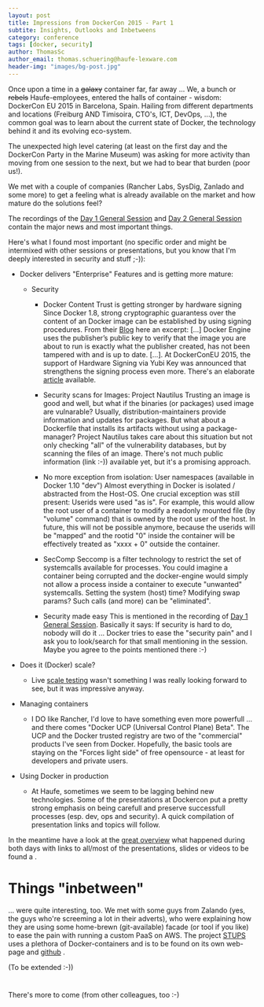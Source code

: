 ```yaml
---
layout: post
title: Impressions from DockerCon 2015 - Part 1
subtite: Insights, Outlooks and Inbetweens
category: conference
tags: [docker, security]
author: ThomasSc
author_email: thomas.schuering@haufe-lexware.com
header-img: "images/bg-post.jpg"
---
```

Once upon a time in a ~~galaxy~~ container far, far away ... We, a bunch or ~~rebels~~ Haufe-employees, entered the halls of container - wisdom: DockerCon EU 2015 in Barcelona, Spain. Hailing from different departments and locations (Freiburg AND Timisoira, CTO's, ICT, DevOps, ...), the common goal was to learn about the current state of Docker, the technology behind it and its evolving eco-system.

The unexpected high level catering (at least on the first day and the DockerCon Party in the Marine Museum) was asking for more activity than moving from one session to the next, but we had to bear that burden (poor us!).

We met with a couple of companies (Rancher Labs, SysDig, Zanlado and some more) to get a feeling what is already available on the market and how mature do the solutions feel?

The recordings of the [Day 1 General Session](http://blog.docker.com/2015/11/dockercon-eu-2015-day-1-general-session/) and  [Day 2 General Session](http://blog.docker.com/2015/11/dockercon-eu-2015-day-2-general-session/) contain the major news and most important things.


Here's what I found most important (no specific order and might be intermixed with other sessions or presentations, but you know that I'm deeply interested in security and stuff ;-)):

- Docker delivers "Enterprise" Features and is getting more mature:
    - Security
        - Docker Content Trust is getting stronger by hardware signing
      	Since Docker 1.8, strong cryptographic guarantess over the content of an Docker image can be established by using signing procedures. From their [Blog](https://blog.docker.com/2015/08/content-trust-docker-1-8/) here an excerpt: 
        [...] Docker Engine uses the publisher’s public key to verify that the image you are about to run is exactly what the publisher created, has not been tampered with and is up to date. [...]. 
        At DockerConEU 2015, the support of Hardware Signing via Yubi Key was announced that strengthens the signing process even more. There's an elaborate [article](https://blog.docker.com/2015/11/docker-content-trust-yubikey/) available.
		- Security scans for Images: Project Nautilus
		Trusting an image is good and well, but what if the binaries (or packages) used image are vulnarable? Usually, distribution-maintainers provide information and updates for  packages. But what about a Dockerfile that installs its artifacts without using a package-manager? Project Nautilus takes care about this situation but not only checking "all" of the vulnerability databases, but by scanning the files of an image. There's not much public information (link :-)) available yet, but it's a promising approach.
        - No more exception from isolation: User namespaces (available in Docker 1.10 "dev")
        Almost everything in Docker is isolated / abstracted from the Host-OS. One crucial exception was still present: Userids were used "as is". For example, this would allow the root user of a container to modify a readonly mounted file (by "volume" command) that is owned by the root user of the host. In future, this will not be possible anymore, because the userids will be "mapped" and the rootid "0" inside the container will be effectively treated as "xxxx + 0" outside the container.
        
        - SecComp
        Seccomp is a filter technology to restrict the set of systemcalls available for processes. You could imagine a container being corrupted and the docker-engine would simply not allow a process inside a container to execute "unwanted" systemcalls. Setting the system (host) time? Modifying swap params? Such calls (and more) can be "eliminated".

        - Security made easy
        This is mentioned in the recording of [Day 1 General Session](http://blog.docker.com/2015/11/dockercon-eu-2015-day-1-general-session/). Basically it says: If security is hard to do, nobody will do it ... 
        Docker tries to ease the "security pain" and I ask you to look/search for that small mentioning in the session. Maybe you agree to the points mentioned there :-)

- Does it (Docker) scale?
	- Live [scale testing](https://blog.docker.com/2015/11/scale-testing-docker-swarm-30000-containers/) wasn't something I was really looking forward to see, but it was impressive anyway.

- Managing containers
	- I DO like Rancher, I'd love to have something even more powerfull ... and there comes "Docker UCP (Universal Control Plane) Beta". The UCP and the Docker trusted registry are two of the "commercial" products I've seen from Docker. Hopefully, the basic tools are staying on the "Forces light side" of free opensource - at least for developers and private users.

- Using Docker in production
	- At Haufe, sometimes we seem to be lagging behind new technologies. Some of the presentations at Dockercon put a pretty strong emphasis on being carefull and preserve successfull processes (esp. dev, ops and security). A quick compilation of presentation links and topics will follow.

In the meantime have a look at the [great overview](https://github.com/docker-saigon/dockercon-eu-2015) what happened during both days with links to all/most of the presentations, slides or videos to be found a .

# Things "inbetween"
... were quite interesting, too. We met with some guys from Zalando (yes, the guys who're screeming a lot in their adverts), who were explaining how they are using some home-brewn (git-available) facade (or tool if you like) to ease the pain with running a custom PaaS on AWS. The project [STUPS](https://stups.io/) uses a plethora of Docker-containers and is to be found on its own web-page and [github](https://github.com/zalando-stups) .

(To be extended :-))

# 
There's more to come (from other colleagues, too :-)
